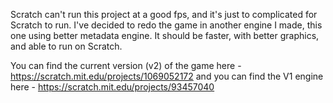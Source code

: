 Scratch can't run this project at a good fps, and it's just to complicated for Scratch to run.
I've decided to redo the game in another engine I made, this one using better metadata engine.
It should be faster, with better graphics, and able to run on Scratch.

You can find the current version (v2) of the game here - https://scratch.mit.edu/projects/1069052172
and you can find the V1 engine here - https://scratch.mit.edu/projects/93457040
